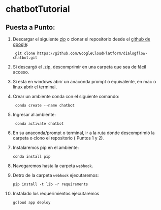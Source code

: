 # chatbotTutorial

## Puesta a Punto:

1. Descargar el siguiente [zip](https://drive.google.com/file/d/1Clp3mQFja-ySd9LFG296LJi-gsUPtyDm/view?usp=drive_link) o clonar el repositorio desde el [github de google](https://github.com/GoogleCloudPlatform/dialogflow-chatbot):
  
        git clone https://github.com/GoogleCloudPlatform/dialogflow-chatbot.git

2. Si descargó el .zip, descomprimir en una carpeta que sea de fácil acceso.
  
3. Si esta en windows abrir un anaconda prompt o equivalente, en mac o linux abrir el terminal.
  
4. Crear un ambiente conda con el siguiente comando:  
  
    `` conda create --name chatbot``  
  
5. Ingresar al ambiente:  

    `` conda activate chatbot``

6. En su anaconda/prompt o terminal, ir a la ruta donde descomprimió la carpeta o clono el repositorio ( Puntos 1 y 2).

7. Instalaremos pip en el ambiente:  
   
    `` conda install pip `` 
 
8. Navegaremos hasta la carpeta ``webhook``.

9. Detro de la carpeta ``webhook`` ejecutaremos:  

   ``
     pip install -t lib -r requirements  
  ``
  
11. Instalado los requerimientos ejecutaremos   
  
    ``gcloud app deploy``

